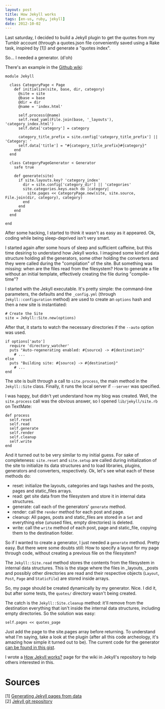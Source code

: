 ```yaml
---
layout: post
title: How Jekyll works
tags: [en-us, ruby, jekyll]
date: 2012-10-02
---
```


Last saturday, I decided to build a Jekyll plugin to get the quotes from my Tumblr account (through a quotes.json file conveniently saved using a Rake task, inspired by [1]) and generate a "quotes index".

So... I needed a generator. (d'oh)

There's an example in the [Github wiki](https://github.com/mojombo/jekyll/wiki/Plugins):

	module Jekyll

	  class CategoryPage < Page
	    def initialize(site, base, dir, category)
	      @site = site
	      @base = base
	      @dir = dir
	      @name = 'index.html'

	      self.process(@name)
	      self.read_yaml(File.join(base, '_layouts'), 'category_index.html')
	      self.data['category'] = category

	      category_title_prefix = site.config['category_title_prefix'] || 'Category: '
	      self.data['title'] = "#{category_title_prefix}#{category}"
	    end
	  end

	  class CategoryPageGenerator < Generator
	    safe true
    
	    def generate(site)
	      if site.layouts.key? 'category_index'
	        dir = site.config['category_dir'] || 'categories'
	        site.categories.keys.each do |category|
	          site.pages << CategoryPage.new(site, site.source, File.join(dir, category), category)
	        end
	      end
	    end
	  end

	end
	
After some hacking, I started to think it wasn't as easy as it appeared. Ok, coding while being sleep-deprived isn't very smart.

I started again after some hours of sleep and sufficient caffeine, but this time desiring to understand how Jekyll works. I imagined some kind of data structure holding all the generators, some other holding the converters and they were called during the "compilation" of the site. But something was missing: when are the files read from the filesystem? How to generate a file without an initial template, effectively creating the file during "compile-time"?

I started with the Jekyll executable. It's pretty simple: the command-line parameters, the defaults and the `_config.yml` (through `Jekyll::configuration` method) are used to create an `options` hash and then a new site is instantiated:

	# Create the Site
	site = Jekyll::Site.new(options)
	
After that, it starts to watch the necessary directories if the `--auto` option was used.

	if options['auto']
	  require 'directory_watcher'
	  puts "Auto-regenerating enabled: #{source} -> #{destination}"
		# ...
	else
	  puts "Building site: #{source} -> #{destination}"
		# ...
	end

The site is built through a call to `site.process`, the main method in the `Jekyll::Site` class. Finally, it runs the local server if `--server` was specified.

I was happy, but didn't yet understand how my blog was created. Well, the `site.process` call was the obvious answer, so I opened `lib/jekyll/site.rb` on TextMate:

	def process
	  self.reset
	  self.read
	  self.generate
	  self.render
	  self.cleanup
	  self.write
	end

And it turned out to be very similar to my initial guess. For sake of completeness: `site.reset` and `site.setup` are called during initialization of the site to initialize its data structures and to load libraries, plugins, generators and converters, respectively. Ok, let's see what each of these methods do:

+ reset: initialize the layouts, categories and tags hashes and the posts, pages and static_files arrays.
+ read: get site data from the filesystem and store it in internal data structures.
+ generate: call each of the generators' `generate` method.
+ render: call the `render` method for each post and page.
+ cleanup: All pages, posts and static_files are stored in a `Set` and everything else (unused files, empty directories) is deleted.
+ write: call the `write` method of each post, page and static_file, copying them to the destination folder.

So if I wanted to create a generator, I just needed a `generate` method. Pretty easy. But there were some doubts still: How to specify a layout for my page through code, without creating a previous file on the filesystem?

The `Jekyll::Site.read` method stores the contents from the filesystem in internal data structures. This is the stage where the files in \_layouts, \_posts and possibly other directories are read and their respective objects (`Layout`, `Post`, `Page` and `StaticFile`) are stored inside arrays.

So, my page should be created dynamically by my generator. Nice. I did it, but after some tests, the `quotes/` directory wasn't being created.

The catch is the `Jekyll::Site.cleanup` method: it'll remove from the destination everything that isn't inside the internal data structures, including empty directories. So the solution was easy:

	self.pages << quotes_page
	
Just add the page to the site.pages array before returning. To understand what I'm saying, take a look at the plugin (after all this code archeology, it's amazing how simple it turned out to be). The current code for the generator [can be found in this gist](https://gist.github.com/3816637).

I wrote a [How Jekyll works?](https://github.com/mojombo/jekyll/wiki/How-Jekyll-works) page for the wiki in Jekyll's repository to help others interested in this.

# Sources

[1] [Generating Jekyll pages from data](http://jimpravetz.com/blog/2011/12/generating-jekyll-pages-from-data/)  
[2] [Jekyll git repository](https://github.com/mojombo/jekyll)